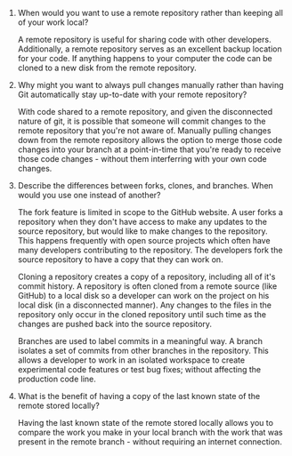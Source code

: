 1. When would you want to use a remote repository rather than keeping all of your work local?

   A remote repository is useful for sharing code with other developers. Additionally, a remote
   repository serves as an excellent backup location for your code. If anything happens to your
   computer the code can be cloned to a new disk from the remote repository.

2. Why might you want to always pull changes manually rather than having Git automatically stay
   up-to-date with your remote repository?

   With code shared to a remote repository, and given the disconnected nature of git, it is possible
   that someone will commit changes to the remote repository that you're not aware of. Manually pulling
   changes down from the remote repository allows the option to merge those code changes into your
   branch at a point-in-time that you're ready to receive those code changes - without them interferring
   with your own code changes.

 3. Describe the differences between forks, clones, and branches. When would you use one instead of
    another?

    The fork feature is limited in scope to the GitHub website. A user forks a repository when they
    don't have access to make any updates to the source repository, but would like to make changes to 
    the repository. This happens frequently with open source projects which often have many developers
    contributing to the repository. The developers fork the source repository to have a copy that they
    can work on.

    Cloning a repository creates a copy of a repository, including all of it's commit history. A 
    repository is often cloned from a remote source (like GitHub) to a local disk so a developer
    can work on the project on his local disk (in a disconnected manner). Any changes to the files
    in the repository only occur in the cloned repository until such time as the changes are pushed 
    back into the source repository.

    Branches are used to label commits in a meaningful way. A branch isolates a set of commits from 
    other branches in the repository. This allows a developer to work in an isolated workspace to 
    create experimental code features or test bug fixes; without affecting the production code line.

4. What is the benefit of having a copy of the last known state of the remote stored locally?

   Having the last known state of the remote stored locally allows you to compare the work you make
   in your local branch with the work that was present in the remote branch - without requiring an
   internet connection. 
